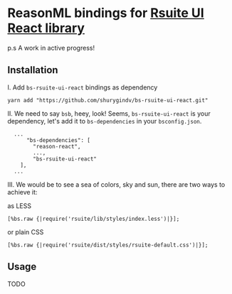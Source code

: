 # ReasonML bindings for  [Rsuite UI React library](https://rsuitejs.com)

p.s A work in active progress!

## Installation

I. Add `bs-rsuite-ui-react` bindings as dependency 

```
yarn add "https://github.com/shurygindv/bs-rsuite-ui-react.git"
```

II. We need to say `bsb`, heey, look! Seems,  `bs-rsuite-ui-react` is your dependency, let's add it to `bs-dependencies` in your `bsconfig.json`.

```reason
  ... 
      "bs-dependencies": [
        "reason-react",
        ...,
        "bs-rsuite-ui-react"
    ],
  ...
```


III. We would be to see a sea of colors, sky and sun, there are two ways to achieve it:

as LESS

```reason
[%bs.raw {|require('rsuite/lib/styles/index.less')|}];
```

or plain CSS

```reason
[%bs.raw {|require('rsuite/dist/styles/rsuite-default.css')|}];
```

## Usage

TODO